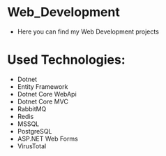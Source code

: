 # Web_Development
- Here you can find my Web Development projects

# Used Technologies:

- Dotnet
- Entity Framework
- Dotnet Core WebApi
- Dotnet Core MVC
- RabbitMQ
- Redis
- MSSQL
- PostgreSQL
- ASP.NET Web Forms
- VirusTotal


